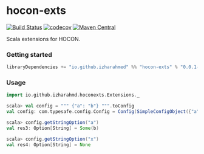 # hocon-exts

[![Build Status](https://img.shields.io/github/workflow/status/izharahmd/hocon-exts/CI)](https://github.com/izharahmd/hocon-exts/actions?query=workflow%3ACI)
[![codecov](https://codecov.io/gh/izharahmd/hocon-exts/branch/master/graph/badge.svg)](https://codecov.io/gh/izharahmd/hocon-exts)
[![Maven Central](https://maven-badges.herokuapp.com/maven-central/io.github.izharahmd/hocon-exts_2.13/badge.svg)](https://maven-badges.herokuapp.com/maven-central/io.github.izharahmd/hocon-exts_2.13)

Scala extensions for HOCON.

### Getting started
```scala
libraryDependencies += "io.github.izharahmed" %% "hocon-exts" % "0.0.1-RC"
```

### Usage
```scala
import io.github.izharahmd.hoconexts.Extensions._

scala> val config = """ {"a": "b"} """.toConfig
val config: com.typesafe.config.Config = Config(SimpleConfigObject({"a":"b"}))

scala> config.getStringOption("a")
val res3: Option[String] = Some(b)

scala> config.getStringOption("x")
val res4: Option[String] = None
```

